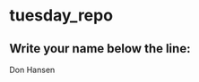 # tuesday_repo

Write your name below the line:
--------------------------------------------------------

Don Hansen
